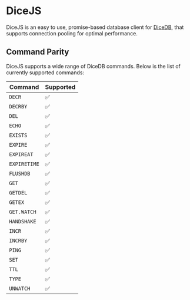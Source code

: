 # DiceJS

DiceJS is an easy to use, promise-based database client for [DiceDB](https://dicedb.io/), that supports connection pooling for optimal performance.

## Command Parity

DiceJS supports a wide range of DiceDB commands. Below is the list of currently supported commands:

| **Command**       | **Supported** |
|--------------------|---------------|
| `DECR`            | ✅            |
| `DECRBY`          | ✅            |
| `DEL`             | ✅            |
| `ECHO`            | ✅            |
| `EXISTS`          | ✅            |
| `EXPIRE`          | ✅            |
| `EXPIREAT`        | ✅            |
| `EXPIRETIME`      | ✅            |
| `FLUSHDB`         | ✅            |
| `GET`             | ✅            |
| `GETDEL`          | ✅            |
| `GETEX`           | ✅            |
| `GET.WATCH`       | ✅            |
| `HANDSHAKE`       | ✅            |
| `INCR`            | ✅            |
| `INCRBY`          | ✅            |
| `PING`            | ✅            |
| `SET`             | ✅            |
| `TTL`             | ✅            |
| `TYPE`            | ✅            |
| `UNWATCH`         | ✅            |
